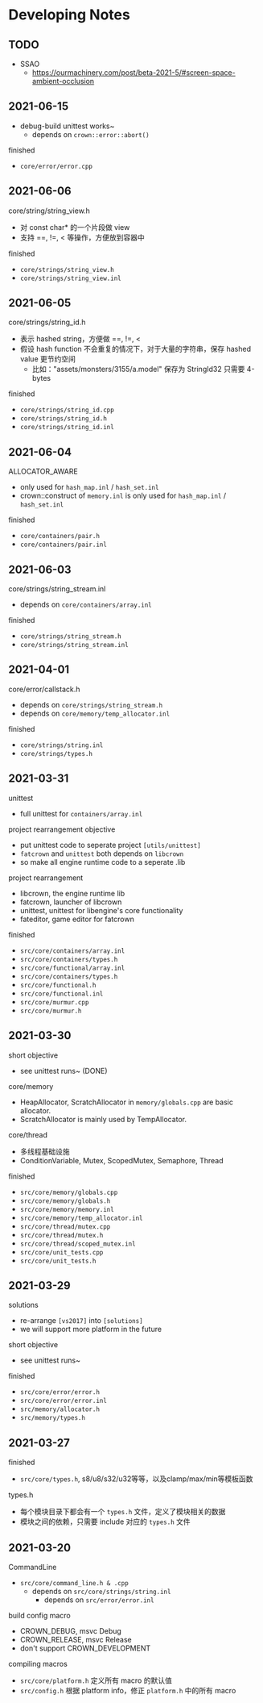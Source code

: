 # Developing Notes



## TODO

* SSAO
  * https://ourmachinery.com/post/beta-2021-5/#screen-space-ambient-occlusion



## 2021-06-15

* debug-build unittest works~
  * depends on `crown::error::abort()`

finished

* `core/error/error.cpp`



## 2021-06-06

core/string/string_view.h

* 对 const char* 的一个片段做 view
* 支持 ==, !=, < 等操作，方便放到容器中

finished

* `core/strings/string_view.h`
* `core/strings/string_view.inl`



## 2021-06-05

core/strings/string_id.h

* 表示 hashed string，方便做 ==, !=, <
* 假设 hash function 不会重复的情况下，对于大量的字符串，保存 hashed value 更节约空间
  * 比如："assets/monsters/3155/a.model" 保存为 StringId32 只需要 4-bytes

finished

* `core/strings/string_id.cpp`
* `core/strings/string_id.h`
* `core/strings/string_id.inl`



## 2021-06-04

ALLOCATOR_AWARE

* only used for `hash_map.inl` / `hash_set.inl`
* crown::construct of `memory.inl` is only used for `hash_map.inl` / `hash_set.inl`

finished

* `core/containers/pair.h`
* `core/containers/pair.inl`



## 2021-06-03

core/strings/string_stream.inl

* depends on `core/containers/array.inl`

finished

* `core/strings/string_stream.h`
* `core/strings/string_stream.inl`



## 2021-04-01

core/error/callstack.h

* depends on `core/strings/string_stream.h`
* depends on `core/memory/temp_allocator.inl`

finished

* `core/strings/string.inl`
* `core/strings/types.h`



## 2021-03-31

unittest

* full unittest for `containers/array.inl`

project rearrangement objective

* put unittest code to seperate project `[utils/unittest]`
* `fatcrown` and `unittest` both depends on `libcrown`
* so make all engine runtime code to a seperate .lib

project rearrangement

* libcrown, the engine runtime lib
* fatcrown, launcher of libcrown
* unittest, unittest for libengine's core functionality
* fateditor, game editor for fatcrown

finished

* `src/core/containers/array.inl`
* `src/core/containers/types.h`
* `src/core/functional/array.inl`
* `src/core/containers/types.h`
* `src/core/functional.h`
* `src/core/functional.inl`
* `src/core/murmur.cpp`
* `src/core/murmur.h`



## 2021-03-30

short objective

* see unittest runs~ (DONE)

core/memory

* HeapAllocator, ScratchAllocator in `memory/globals.cpp` are basic allocator.
* ScratchAllocator is mainly used by TempAllocator.

core/thread

* 多线程基础设施
* ConditionVariable, Mutex, ScopedMutex, Semaphore, Thread

finished

* `src/core/memory/globals.cpp`
* `src/core/memory/globals.h`
* `src/core/memory/memory.inl`
* `src/core/memory/temp_allocator.inl`
* `src/core/thread/mutex.cpp`
* `src/core/thread/mutex.h`
* `src/core/thread/scoped_mutex.inl`
* `src/core/unit_tests.cpp`
* `src/core/unit_tests.h`



## 2021-03-29

solutions

* re-arrange `[vs2017]` into `[solutions]`
* we will support more platform in the future

short objective

* see unittest runs~

finished

* `src/core/error/error.h`
* `src/core/error/error.inl`
* `src/memory/allocator.h`
* `src/memory/types.h`


## 2021-03-27

finished

* `src/core/types.h`, s8/u8/s32/u32等等，以及clamp/max/min等模板函数

types.h

* 每个模块目录下都会有一个 `types.h` 文件，定义了模块相关的数据
* 模块之间的依赖，只需要 include 对应的 `types.h` 文件


## 2021-03-20

CommandLine

* `src/core/command_line.h & .cpp`
  * depends on `src/core/strings/string.inl`
    * depends on `src/error/error.inl`

build config macro

* CROWN_DEBUG, msvc Debug
* CROWN_RELEASE, msvc Release
* don't support CROWN_DEVELOPMENT

compiling macros

* `src/core/platform.h` 定义所有 macro 的默认值
* `src/config.h` 根据 platform info，修正 `platform.h` 中的所有 macro
